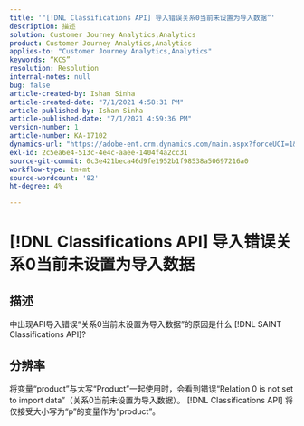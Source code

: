 ```yaml
---
title: '"[!DNL Classifications API] 导入错误关系0当前未设置为导入数据”'
description: 描述
solution: Customer Journey Analytics,Analytics
product: Customer Journey Analytics,Analytics
applies-to: "Customer Journey Analytics,Analytics"
keywords: “KCS”
resolution: Resolution
internal-notes: null
bug: false
article-created-by: Ishan Sinha
article-created-date: "7/1/2021 4:58:31 PM"
article-published-by: Ishan Sinha
article-published-date: "7/1/2021 4:59:36 PM"
version-number: 1
article-number: KA-17102
dynamics-url: "https://adobe-ent.crm.dynamics.com/main.aspx?forceUCI=1&pagetype=entityrecord&etn=knowledgearticle&id=f98b6b8e-8dda-eb11-bacb-000d3a31f036"
exl-id: 2c5ea6e4-513c-4e4c-aaee-1404f4a2cc31
source-git-commit: 0c3e421beca46d9fe1952b1f98538a50697216a0
workflow-type: tm+mt
source-wordcount: '82'
ht-degree: 4%

---
```


# [!DNL Classifications API] 导入错误关系0当前未设置为导入数据

## 描述


中出现API导入错误“关系0当前未设置为导入数据”的原因是什么 [!DNL SAINT Classifications API]?


## 分辨率


将变量“product”与大写“Product”一起使用时，会看到错误“Relation 0 is not set to import data”（关系0当前未设置为导入数据）。 [!DNL Classifications API] 将仅接受大小写为“p”的变量作为“product”。
